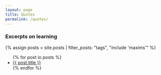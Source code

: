 ```yaml
---
layout: page
title: Quotes
permalink: /quotes/
---
```


### Excerpts on learning

{% assign posts = site.posts | filter_posts: "tags", "include 'maxims'" %}

<ul>
  {% for post in posts %}
    <li>
      <a href="{{ post.url }}">{{ post.title }}</a>
    </li>
  {% endfor %}
</ul>